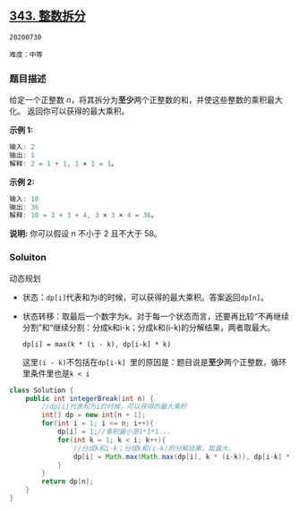 ## [343. 整数拆分](https://leetcode-cn.com/problems/integer-break/)

`20200730`

`难度：中等`

### 题目描述

给定一个正整数 *n*，将其拆分为**至少**两个正整数的和，并使这些整数的乘积最大化。 返回你可以获得的最大乘积。

**示例 1:**

```matlab
输入: 2
输出: 1
解释: 2 = 1 + 1, 1 × 1 = 1。
```

**示例 2:**

```matlab
输入: 10
输出: 36
解释: 10 = 3 + 3 + 4, 3 × 3 × 4 = 36。
```

**说明:** 你可以假设 *n* 不小于 2 且不大于 58。

### Soluiton

动态规划

- 状态：`dp[i]`代表和为i的时候，可以获得的最大乘积。答案返回`dp[n]`。

- 状态转移：取最后一个数字为k。对于每一个状态而言，还要再比较“不再继续分割”和“继续分割：分成k和i-k；分成k和(i-k)的分解结果，两者取最大。

  `dp[i] = max(k * (i - k), dp[i-k] * k)`

  这里`(i - k)`不包括在`dp[i-k] `里的原因是：题目说是**至少**两个正整数，循环里条件里也是`k < i`

```java
class Solution {
    public int integerBreak(int n) {
        //dp[i]代表和为i的时候，可以获得的最大乘积
        int[] dp = new int[n + 1];
        for(int i = 1; i <= n; i++){
            dp[i] = 1;//乘积最小是1*1*1...
            for(int k = 1; k < i; k++){
                //分成k和i-k；分成k和(i-k)的分解结果。取最大。
                dp[i] = Math.max(Math.max(dp[i], k * (i-k)), dp[i-k] * k);
            }
        }
        return dp[n];
    }
}
```

